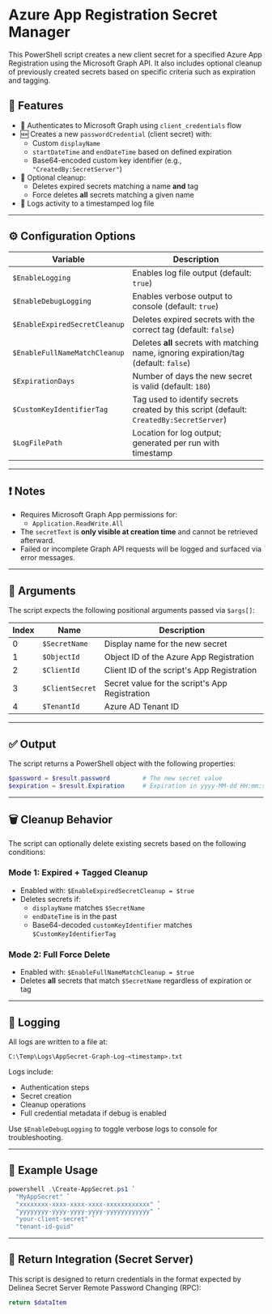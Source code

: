# Azure App Registration Secret Manager

This PowerShell script creates a new client secret for a specified Azure App Registration using the Microsoft Graph API. It also includes optional cleanup of previously created secrets based on specific criteria such as expiration and tagging.

## 📌 Features

- 🔐 Authenticates to Microsoft Graph using `client_credentials` flow
- 🆕 Creates a new `passwordCredential` (client secret) with:
  - Custom `displayName`
  - `startDateTime` and `endDateTime` based on defined expiration
  - Base64-encoded custom key identifier (e.g., `"CreatedBy:SecretServer"`)
- 🧹 Optional cleanup:
  - Deletes expired secrets matching a name **and** tag
  - Force deletes **all** secrets matching a given name
- 📜 Logs activity to a timestamped log file

---

## ⚙️ Configuration Options

| Variable                     | Description |
|-----------------------------|-------------|
| `$EnableLogging`            | Enables log file output (default: `true`) |
| `$EnableDebugLogging`       | Enables verbose output to console (default: `true`) |
| `$EnableExpiredSecretCleanup` | Deletes expired secrets with the correct tag (default: `false`) |
| `$EnableFullNameMatchCleanup` | Deletes **all** secrets with matching name, ignoring expiration/tag (default: `false`) |
| `$ExpirationDays`           | Number of days the new secret is valid (default: `180`) |
| `$CustomKeyIdentifierTag`   | Tag used to identify secrets created by this script (default: `CreatedBy:SecretServer`) |
| `$LogFilePath`              | Location for log output; generated per run with timestamp |

---

## ❗ Notes

- Requires Microsoft Graph App permissions for:
  - `Application.ReadWrite.All`
- The `secretText` is **only visible at creation time** and cannot be retrieved afterward.
- Failed or incomplete Graph API requests will be logged and surfaced via error messages.

---

## 🧾 Arguments

The script expects the following positional arguments passed via `$args[]`:

| Index | Name          | Description                          |
|-------|---------------|--------------------------------------|
| 0     | `$SecretName` | Display name for the new secret      |
| 1     | `$ObjectId`   | Object ID of the Azure App Registration |
| 2     | `$ClientId`   | Client ID of the script's App Registration |
| 3     | `$ClientSecret` | Secret value for the script's App Registration |
| 4     | `$TenantId`   | Azure AD Tenant ID                   |

---

## ✅ Output

The script returns a PowerShell object with the following properties:

```powershell
$password = $result.password         # The new secret value
$expiration = $result.Expiration     # Expiration in yyyy-MM-dd HH:mm:ss
```

---

## 🗑 Cleanup Behavior

The script can optionally delete existing secrets based on the following conditions:

### Mode 1: Expired + Tagged Cleanup
- Enabled with: `$EnableExpiredSecretCleanup = $true`
- Deletes secrets if:
  - `displayName` matches `$SecretName`
  - `endDateTime` is in the past
  - Base64-decoded `customKeyIdentifier` matches `$CustomKeyIdentifierTag`

### Mode 2: Full Force Delete
- Enabled with: `$EnableFullNameMatchCleanup = $true`
- Deletes **all** secrets that match `$SecretName` regardless of expiration or tag

---

## 🐞 Logging

All logs are written to a file at:

```
C:\Temp\Logs\AppSecret-Graph-Log-<timestamp>.txt
```

Logs include:
- Authentication steps
- Secret creation
- Cleanup operations
- Full credential metadata if debug is enabled

Use `$EnableDebugLogging` to toggle verbose logs to console for troubleshooting.

---

## 🧪 Example Usage

```powershell
powershell .\Create-AppSecret.ps1 `
  "MyAppSecret" `
  "xxxxxxxx-xxxx-xxxx-xxxx-xxxxxxxxxxxx" `
  "yyyyyyyy-yyyy-yyyy-yyyy-yyyyyyyyyyyy" `
  "your-client-secret" `
  "tenant-id-guid"
```

---

## 📂 Return Integration (Secret Server)

This script is designed to return credentials in the format expected by Delinea Secret Server Remote Password Changing (RPC):

```powershell
return $dataItem
```
